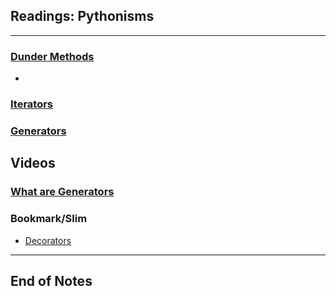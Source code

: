 ## Readings: Pythonisms
***

### [Dunder Methods](https://dbader.org/blog/python-dunder-methods)
- 
### [Iterators](https://dbader.org/blog/python-iterators)


### [Generators](https://dbader.org/blog/python-generators)


## Videos
### [What are Generators](https://realpython.com/lessons/what-are-python-generators/)

### Bookmark/Slim
- [Decorators](https://realpython.com/primer-on-python-decorators/)


***
 ## End of Notes
